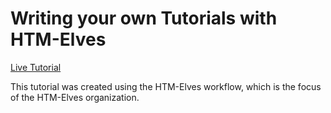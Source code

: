 # Writing your own Tutorials with HTM-Elves #

[Live Tutorial](https://htm-elves.github.io/Building-From-Scratch/)

This tutorial was created using the HTM-Elves workflow, which is the focus of the HTM-Elves organization.
